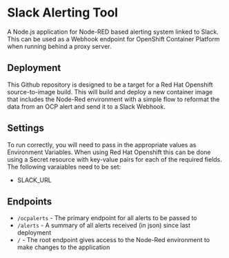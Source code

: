 # Slack Alerting Tool
A Node.js application for Node-RED based alerting system linked to Slack. This can be used as a Webhook endpoint for OpenShift Container Platform when running behind a proxy server.

## Deployment
This Github repository is designed to be a target for a Red Hat Openshift source-to-image build. This will build and deploy a new container image that includes the Node-Red environment with a simple flow to reformat the data from an OCP alert and send it to a Slack Webhook.

## Settings
To run correctly, you will need to pass in the appropriate values as Environment Variables. When using Red Hat Openshift this can be done using a Secret resource with key-value pairs for each of the required fields. The following varaiables need to be set:
- SLACK_URL

## Endpoints
- `/ocpalerts` - The primary endpoint for all alerts to be passed to
- `/alerts` - A summary of all alerts received (in json) since last deployment
- `/` - The root endpoint gives access to the Node-Red environment to make changes to the application
